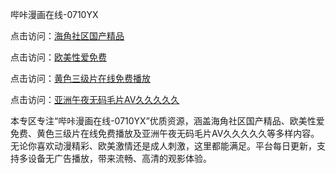 哔咔漫画在线-0710YX

点击访问：<a href="https://heiliaoxwd5i8.pages.dev">海角社区国产精品</a>

点击访问：<a href="https://heiliaowzu4ur.pages.dev">欧美性爱免费</a>

点击访问：<a href="https://heiliaozj3tjd.pages.dev">黄色三级片在线免费播放</a>

点击访问：<a href="https://heiliaoe8ajia.pages.dev">亚洲午夜无码毛片AV久久久久久</a>

本专区专注“哔咔漫画在线-0710YX”优质资源，涵盖海角社区国产精品、欧美性爱免费、黄色三级片在线免费播放及亚洲午夜无码毛片AV久久久久久等多样内容。无论你喜欢动漫精彩、欧美激情还是成人刺激，这里都能满足。平台每日更新，支持多设备无广告播放，带来流畅、高清的观影体验。

<span style="display:none;">[Canonical link](https://github.com/tam20250710/so51)</span>
